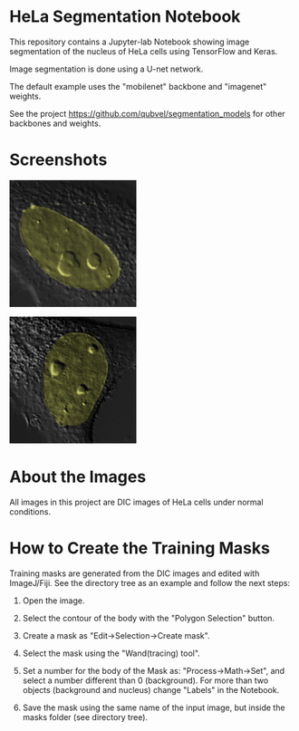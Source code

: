 # HeLa Segmentation Notebook

This repository contains a Jupyter-lab Notebook showing image segmentation of the nucleus of HeLa cells using TensorFlow and Keras.

Image segmentation is done using a U-net network. 

The default example uses the "mobilenet" backbone and "imagenet" weights. 

See the project https://github.com/qubvel/segmentation_models for other backbones and weights.

# Screenshots


 <a href="output2.gif"><img src="output2.gif" alt="Segmentation timelapse." border="0"></a>

 <a href="output.gif"><img src="output.gif" alt="Segmentation timelapse." border="0"></a>

# About the Images

All images in this project are DIC images of HeLa cells under normal conditions.

# How to Create the Training Masks

Training masks are generated from the DIC images and edited with ImageJ/Fiji. See the directory tree as an example and follow the next steps:

1) Open the image.

2) Select the contour of the body with the "Polygon Selection" button.

3) Create a mask as "Edit->Selection->Create mask".

4) Select the mask using the "Wand(tracing) tool".

5) Set a number for the body of the Mask as: "Process->Math->Set", and select a number different than 0 (background). For more than two objects (background and nucleus) change "Labels" in the Notebook.

6) Save the mask using the same name of the input image, but inside the masks folder (see directory tree).


